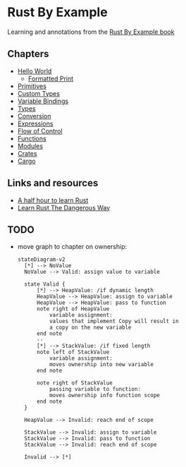 # Rust By Example

Learning and annotations from the [Rust By Example book](https://doc.rust-lang.org/stable/rust-by-example/)

## Chapters

- [Hello World](./01-hello-world)
  - [Formatted Print](./01-hello-world/02-formatter-print)
- [Primitives](./02-primitives)
- [Custom Types](./03-custom-types)
- [Variable Bindings](./04-variable-bindings)
- [Types](./05-types)
- [Conversion](./06-conversion)
- [Expressions](./07-expressions)
- [Flow of Control](./08-flow-of-control)
- [Functions](./09-functions)
- [Modules](./10-modules)
- [Crates](./11-crates)
- [Cargo](./12-cargo)

## Links and resources

- [A half hour to learn Rust](https://fasterthanli.me/articles/a-half-hour-to-learn-rust)
- [Learn Rust The Dangerous Way](http://cliffle.com/p/dangerust/)

## TODO

- move graph to chapter on ownership:

  ```mermaid
  stateDiagram-v2
    [*] --> NoValue
    NoValue --> Valid: assign value to variable

    state Valid {
        [*] --> HeapValue: /if dynamic length
        HeapValue --> HeapValue: assign to variable
        HeapValue --> HeapValue: pass to function
        note right of HeapValue
            variable assignment:
            values that implement Copy will result in
            a copy on the new variable
        end note
        --
        [*] --> StackValue: /if fixed length
        note left of StackValue
            variable assignment:
            moves ownership into new variable
        end note

        note right of StackValue
            passing variable to function:
            moves ownership info function scope
        end note
    }

    HeapValue --> Invalid: reach end of scope

    StackValue --> Invalid: assign to variable
    StackValue --> Invalid: pass to function
    StackValue --> Invalid: reach end of scope

    Invalid --> [*]
  ```
